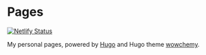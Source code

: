 # Pages

[![Netlify Status](https://api.netlify.com/api/v1/badges/8f41fb16-765d-43bb-b5e9-5fac8ff5128e/deploy-status)](https://app.netlify.com/sites/showxdxu-pages/deploys)

My personal pages, powered by [Hugo](https://gohugo.io) and Hugo theme [wowchemy](https://wowchemy.com).